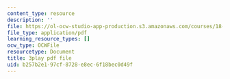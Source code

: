 ```yaml
---
content_type: resource
description: ''
file: https://ol-ocw-studio-app-production.s3.amazonaws.com/courses/18-01sc-single-variable-calculus-fall-2010/b257b2e197cf8728e8ec6f18bec0d49f_5q_3FDOkVRQ.pdf
file_type: application/pdf
learning_resource_types: []
ocw_type: OCWFile
resourcetype: Document
title: 3play pdf file
uid: b257b2e1-97cf-8728-e8ec-6f18bec0d49f
---
```

